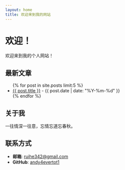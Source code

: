 ```yaml
---
layout: home
title: 欢迎来到我的网站
---
```


# 欢迎！

欢迎来到我的个人网站！

## 最新文章
<ul>
  {% for post in site.posts limit:5 %}
    <li>
      <a href="{{ post.url }}">{{ post.title }}</a> - {{ post.date | date: "%Y-%m-%d" }}
    </li>
  {% endfor %}
</ul>

## 关于我
一往情深一往意，忘情忘道忘春秋。

## 联系方式
- **邮箱**: [ruihe342@gmail.com](mailto:ruihe342@gmail.com)
- **GitHub**: [andy4evertot1](https://github.com/andy4evertot1)
